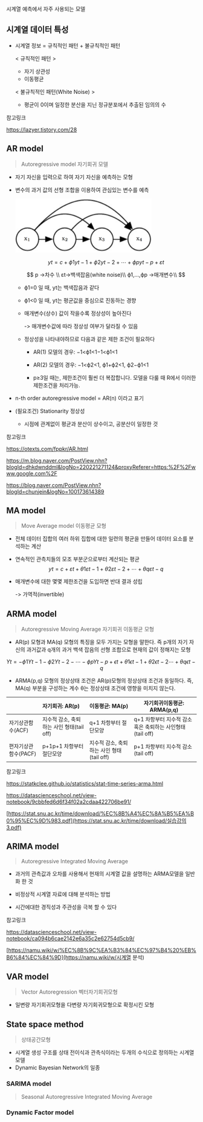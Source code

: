 시계열 예측에서 자주 사용되는 모델

## 시계열 데이터 특성

- 시계열 정보 = 규칙적인 패턴 + 불규칙적인 패턴

  < 규칙적인 패턴 >

  - 자기 상관성 
  - 이동평균

  < 불규칙적인 패턴(White Noise) >

  - 평균이 0이며 일정한 분산을 지닌 정규분포에서 추출된 임의의 수



참고링크

https://lazyer.tistory.com/28

## AR model

> Autoregressive model 자기회귀 모델

- 자기 자신을 입력으로 하여 자기 자신을 예측하는 모형

- 변수의 과거 값의 선형 조합을 이용하여 관심있는 변수를 예측

  ![자기회귀 개념도](img\image-20200826180020362.png)

  
  $$
  yt=c+ϕ1yt−1+ϕ2yt−2+⋯+ϕpyt−p+εt
  $$

  $$
  p ->차수 \\ 
  εt->백색잡음(white noise)\\
  ϕ1,…,ϕp ->매개변수\\
  $$

  - ϕ1=0 일 때, yt는 백색잡음과 같다

  - ϕ1<0 일 때, yt는 평균값을 중심으로 진동하는 경향

  - 매개변수(상수) 값이 작을수록 정상성이 높아진다

    -> 매개변수값에 따라 정상성 여부가 달라질 수 있음

  - 정상성을 나타내야하므로 다음과 같은 제한 조건이 필요하다

    - AR(1) 모델의 경우: −1<ϕ1<1−1<ϕ1<1

    - AR(2) 모델의 경우: −1<ϕ2<1, ϕ1+ϕ2<1, ϕ2−ϕ1<1

    - p≥3일 때는, 제한조건이 훨씬 더 복잡합니다. 모델을 다룰 때 R에서 이러한 제한조건을 처리가능.

      

- n-th order autoregressive model = AR(n) 이라고 표기



- (필요조건) Stationarity 정상성 
  - 시점에 관계없이 평균과 분산이 상수이고, 공분산이 일정한 것



참고링크

https://otexts.com/fppkr/AR.html

https://m.blog.naver.com/PostView.nhn?blogId=dhkdwnddml&logNo=220221271124&proxyReferer=https:%2F%2Fwww.google.com%2F

https://blog.naver.com/PostView.nhn?blogId=chunjein&logNo=100173614389



## MA model

> Move Average model 이동평균 모형

- 전체 데이터 집합의 여러 하위 집합에 대한 일련의 평균을 만들어 데이터 요소를 분석하는 계산

- 연속적인 관측치들의 모조 부분군으로부터 계산되는 평균
  $$
  yt=c+εt+θ1εt−1+θ2εt−2+⋯+θqεt−q
  $$

- 매개변수에 대한 몇몇 제한조건을 도입하면 반대 결과 성립

  -> 가역적(invertible)



## ARMA model

> Autoregressive Moving Average 자기회귀 이동평균 모형

- AR(p) 모형과 MA(q) 모형의 특징을 모두 가지는 모형을 말한다. 즉 p개의 자기 자신의 과거값과 q개의 과거 백색 잡음의 선형 조합으로 현재의 값이 정해지는 모형

  

$$
Yt=−ϕ1Yt−1−ϕ2Yt−2−⋯−ϕpYt−p+ϵt+θ1ϵt−1+θ2ϵt−2⋯+θqϵt−q
$$



- ARMA(p,q) 모형의 정상상태 조건은 AR(p)모형의 정상상태 조건과 동일하다. 즉, MA(q) 부분을 구성하는 계수 θ는 정상상태 조건에 영향을 미치지 않는다.



|                      | 자기회귀: AR(p)                           | 이동평균: MA(p)                           | 자기회귀이동평균: ARMA(p,q)                               |
| :------------------- | :---------------------------------------- | :---------------------------------------- | --------------------------------------------------------- |
| 자기상관함수(ACF)    | 지수적 감소, 축퇴하는 사인 형태(tail off) | q+1 차항부터 절단모양                     | q+1 차항부터 지수적 감소 혹은 축퇴하는 사인형태(tail off) |
| 편자기상관함수(PACF) | p+1p+1 차항부터 절단모양                  | 지수적 감소, 축퇴하는 사인 형태(tail off) | p+1 차항부터 지수적 감소 (tail off)                       |





참고링크

https://statkclee.github.io/statistics/stat-time-series-arma.html

https://datascienceschool.net/view-notebook/9cbbfed6d6f34f02a2cdaa422706be91/

[https://stat.snu.ac.kr/time/download/%EC%8B%A4%EC%8A%B5%EA%B0%95%EC%9D%983.pdf](https://stat.snu.ac.kr/time/download/실습강의3.pdf)

## ARIMA model

> Autoregressive Integrated Moving Average

- 과거의 관측값과 오차를 사용해서 현재의 시계열 값을 설명하는 ARMA모델을 일반화 한 것

- 비정상적 시계열 자료에 대해 분석하는 방법

- 시간에대한 경직성과 주관성을 극복 할 수 있다

참고링크

https://datascienceschool.net/view-notebook/ca094b6cae2142e6a35c2e62754d5cb9/

[https://namu.wiki/w/%EC%8B%9C%EA%B3%84%EC%97%B4%20%EB%B6%84%EC%84%9D](https://namu.wiki/w/시계열 분석)

## VAR model

> Vector Autoregression 벡터자기회귀모형

- 일변량 자기회귀모형을 다변량 자기회귀모형으로 확정시킨 모형

  

## State space method

> 상태공간모형

- 시계열 생성 구조를 상태 전이식과 관측식이라는 두개의 수식으로 정의하는 시계열 모델
- Dynamic Bayesian Network의 일종

### SARIMA model

> Seasonal Autoregressive Integrated Moving Average

### Dynamic Factor model